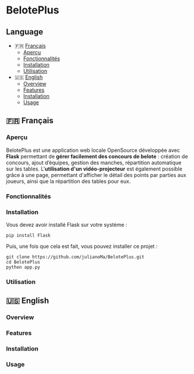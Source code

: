 # BelotePlus

## Language

- 🇫🇷 [Français](#-français)
    * [Aperçu](#aperçu)
    * [Fonctionnalités](#fonctionnalités)
    * [Installation](#installation)
    * [Utilisation](#utilisation)
- 🇺🇸 [English](#-english)
    * [Overview](#overview)
    * [Features](#features)
    * [Installation](#installation-1)
    * [Usage](#usage)

## 🇫🇷 Français

### Aperçu

BelotePlus est une application web locale OpenSource développée avec **Flask** permettant de **gérer facilement des concours de belote** : création de concours, ajout d’équipes, gestion des manches, répartition automatique sur les tables. 
L'**utilisation d'un vidéo-projecteur** est également possible grâce à une page, permettant d'afficher le détail des points par parties aux joueurs, ainsi que la répartition des tables pour eux.

### Fonctionnalités

### Installation

Vous devez avoir installé Flask sur votre système :
```shell
pip install Flask
```
Puis, une fois que cela est fait, vous pouvez installer ce projet :
```shell
git clone https://github.com/julianoMa/BelotePlus.git
cd BelotePlus
python app.py
```

### Utilisation

## 🇺🇸 English

### Overview

### Features

### Installation

### Usage
